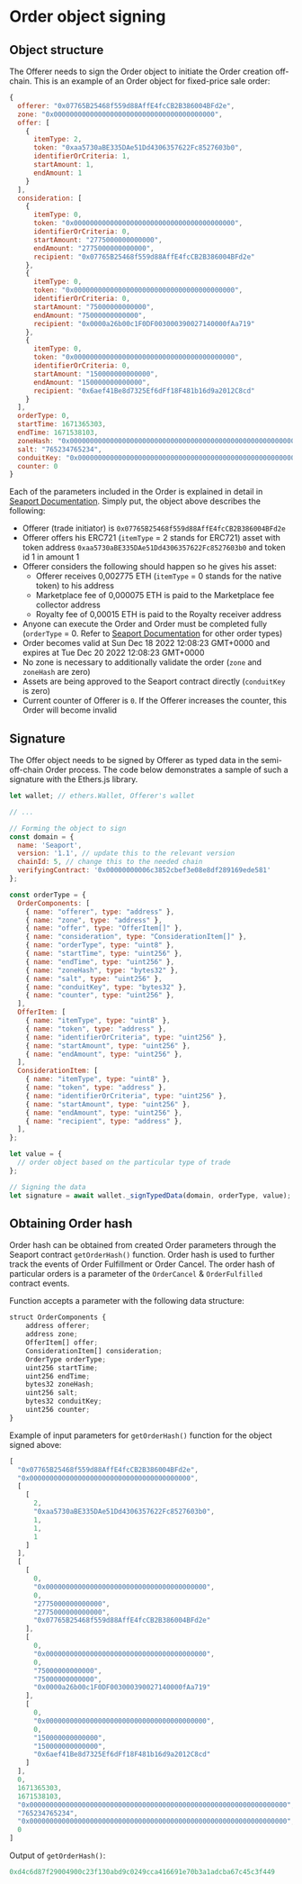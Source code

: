 # Order object signing

## Object structure

The Offerer needs to sign the Order object to initiate the Order creation off-chain. This is an example of an Order object for fixed-price sale order:

```js
{
  offerer: "0x07765B25468f559d88AffE4fcCB2B386004BFd2e",
  zone: "0x0000000000000000000000000000000000000000",
  offer: [
    {
      itemType: 2,
      token: "0xaa5730aBE335DAe51Dd4306357622Fc8527603b0",
      identifierOrCriteria: 1,
      startAmount: 1,
      endAmount: 1
    }
  ],
  consideration: [
    {
      itemType: 0,
      token: "0x0000000000000000000000000000000000000000",
      identifierOrCriteria: 0,
      startAmount: "2775000000000000",
      endAmount: "2775000000000000",
      recipient: "0x07765B25468f559d88AffE4fcCB2B386004BFd2e"
    },
    {
      itemType: 0,
      token: "0x0000000000000000000000000000000000000000",
      identifierOrCriteria: 0,
      startAmount: "75000000000000",
      endAmount: "75000000000000",
      recipient: "0x0000a26b00c1F0DF003000390027140000fAa719"
    },
    {
      itemType: 0,
      token: "0x0000000000000000000000000000000000000000",
      identifierOrCriteria: 0,
      startAmount: "150000000000000",
      endAmount: "150000000000000",
      recipient: "0x6aef41Be8d7325Ef6dFf18F481b16d9a2012C8cd"
    }
  ],
  orderType: 0,
  startTime: 1671365303,
  endTime: 1671538103,
  zoneHash: "0x0000000000000000000000000000000000000000000000000000000000000000",
  salt: "765234765234",
  conduitKey: "0x0000000000000000000000000000000000000000000000000000000000000000",
  counter: 0
}
```

Each of the parameters included in the Order is explained in detail in [Seaport Documentation](/docs/SeaportDocumentation.md). Simply put, the object above describes the following:

-   Offerer (trade initiator) is `0x07765B25468f559d88AffE4fcCB2B386004BFd2e`
-   Offerer offers his ERC721 (`itemType` = 2 stands for ERC721) asset with token address `0xaa5730aBE335DAe51Dd4306357622Fc8527603b0` and token id 1 in amount 1
-   Offerer considers the following should happen so he gives his asset:
    -   Offerer receives 0,002775 ETH (`itemType` = 0 stands for the native token) to his address
    -   Marketplace fee of 0,000075 ETH is paid to the Marketplace fee collector address
    -   Royalty fee of 0,00015 ETH is paid to the Royalty receiver address
-   Anyone can execute the Order and Order must be completed fully (`orderType` = 0. Refer to [Seaport Documentation](/docs/SeaportDocumentation.md) for other order types)
-   Order becomes valid at Sun Dec 18 2022 12:08:23 GMT+0000 and expires at Tue Dec 20 2022 12:08:23 GMT+0000
-   No zone is necessary to additionally validate the order (`zone` and `zoneHash` are zero)
-   Assets are being approved to the Seaport contract directly (`conduitKey` is zero)
-   Current counter of Offerer is `0`. If the Offerer increases the counter, this Order will become invalid

## Signature

The Offer object needs to be signed by Offerer as typed data in the semi-off-chain Order process. The code below demonstrates a sample of such a signature with the Ethers.js library.

```js
let wallet; // ethers.Wallet, Offerer's wallet

// ...

// Forming the object to sign
const domain = {
  name: 'Seaport',
  version: '1.1', // update this to the relevant version
  chainId: 5, // change this to the needed chain
  verifyingContract: '0x00000000006c3852cbef3e08e8df289169ede581'
};

const orderType = {
  OrderComponents: [
    { name: "offerer", type: "address" },
    { name: "zone", type: "address" },
    { name: "offer", type: "OfferItem[]" },
    { name: "consideration", type: "ConsiderationItem[]" },
    { name: "orderType", type: "uint8" },
    { name: "startTime", type: "uint256" },
    { name: "endTime", type: "uint256" },
    { name: "zoneHash", type: "bytes32" },
    { name: "salt", type: "uint256" },
    { name: "conduitKey", type: "bytes32" },
    { name: "counter", type: "uint256" },
  ],
  OfferItem: [
    { name: "itemType", type: "uint8" },
    { name: "token", type: "address" },
    { name: "identifierOrCriteria", type: "uint256" },
    { name: "startAmount", type: "uint256" },
    { name: "endAmount", type: "uint256" },
  ],
  ConsiderationItem: [
    { name: "itemType", type: "uint8" },
    { name: "token", type: "address" },
    { name: "identifierOrCriteria", type: "uint256" },
    { name: "startAmount", type: "uint256" },
    { name: "endAmount", type: "uint256" },
    { name: "recipient", type: "address" },
  ],
};

let value = {
  // order object based on the particular type of trade
};

// Signing the data
let signature = await wallet._signTypedData(domain, orderType, value);
```

## Obtaining Order hash

Order hash can be obtained from created Order parameters through the Seaport contract `getOrderHash()` function. Order hash is used to further track the events of Order Fulfillment or Order Cancel. The order hash of particular orders is a parameter of the `OrderCancel` & `OrderFulfilled` contract events.

Function accepts a parameter with the following data structure:
```js
struct OrderComponents {
    address offerer;
    address zone;
    OfferItem[] offer;
    ConsiderationItem[] consideration;
    OrderType orderType;
    uint256 startTime;
    uint256 endTime;
    bytes32 zoneHash;
    uint256 salt;
    bytes32 conduitKey;
    uint256 counter;
}
```

Example of input parameters for `getOrderHash()` function for the object signed above:

```js
[
  "0x07765B25468f559d88AffE4fcCB2B386004BFd2e",
  "0x0000000000000000000000000000000000000000",
  [
    [
      2,
      "0xaa5730aBE335DAe51Dd4306357622Fc8527603b0",
      1,
      1,
      1
    ]
  ],
  [
    [
      0,
      "0x0000000000000000000000000000000000000000",
      0,
      "2775000000000000",
      "2775000000000000",
      "0x07765B25468f559d88AffE4fcCB2B386004BFd2e"
    ],
    [
      0,
      "0x0000000000000000000000000000000000000000",
      0,
      "75000000000000",
      "75000000000000",
      "0x0000a26b00c1F0DF003000390027140000fAa719"
    ],
    [
      0,
      "0x0000000000000000000000000000000000000000",
      0,
      "150000000000000",
      "150000000000000",
      "0x6aef41Be8d7325Ef6dFf18F481b16d9a2012C8cd"
    ]
  ],
  0,
  1671365303,
  1671538103,
  "0x0000000000000000000000000000000000000000000000000000000000000000",
  "765234765234",
  "0x0000000000000000000000000000000000000000000000000000000000000000",
  0
]
```

Output of `getOrderHash()`:

```js
0xd4c6d87f29004900c23f130abd9c0249cca416691e70b3a1adcba67c45c3f449
```